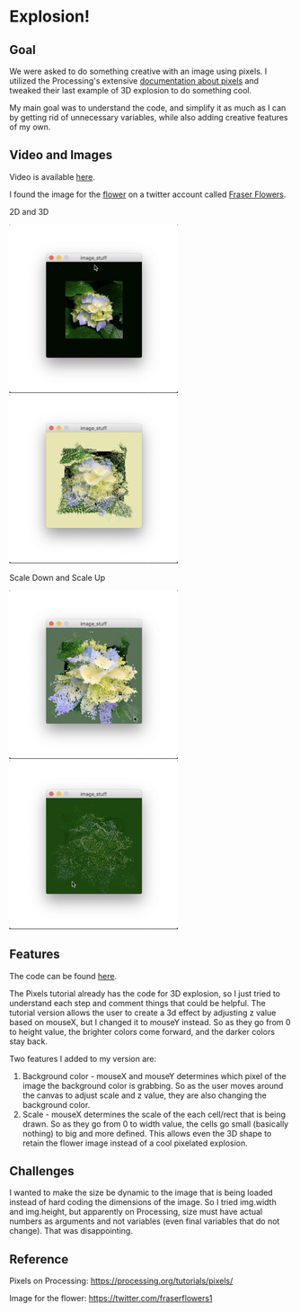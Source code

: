 # Explosion!

## Goal
We were asked to do something creative with an image using pixels. I utilized the Processing's extensive [documentation about pixels](https://processing.org/tutorials/pixels/) and tweaked their last example of 3D explosion to do something cool.

My main goal was to understand the code, and simplify it as much as I can by getting rid of unnecessary variables, while also adding creative features of my own.

## Video and Images
Video is available [here](https://youtu.be/Je51REwtkBU).

I found the image for the [flower](/dueApril30/lily.jpg) on a twitter account called [Fraser Flowers](https://twitter.com/fraserflowers1).

2D and 3D

<img src="image1.png" alt="2D" width="300" height="300"><img src="image2.png" alt="3D" width="300" height="300">

Scale Down and Scale Up

<img src="image3.png" alt="scaledown" width="300" height="300"><img src="image4.png" alt="scaleup" width="300" height="300">


## Features
The code can be found [here](/dueApril30/image_stuff.pde).

The Pixels tutorial already has the code for 3D explosion, so I just tried to understand each step and comment things that could be helpful.
The tutorial version allows the user to create a 3d effect by adjusting z value based on mouseX, but I changed it to mouseY instead.
So as they go from 0 to height value, the brighter colors come forward, and the darker colors stay back.

Two features I added to my version are:
1) Background color - mouseX and mouseY determines which pixel of the image the background color is grabbing. So as the user moves around the canvas to adjust scale and z value, they are also changing the background color.
2) Scale - mouseX determines the scale of the each cell/rect that is being drawn. So as they go from 0 to width value, the cells go small (basically nothing) to big and more defined. This allows even the 3D shape to retain the flower image instead of a cool pixelated explosion.

## Challenges
I wanted to make the size be dynamic to the image that is being loaded instead of hard coding the dimensions of the image.
So I tried img.width and img.height, but apparently on Processing, size must have actual numbers as arguments and not variables (even final variables that do not change).
That was disappointing.

## Reference
Pixels on Processing: https://processing.org/tutorials/pixels/

Image for the flower: https://twitter.com/fraserflowers1
